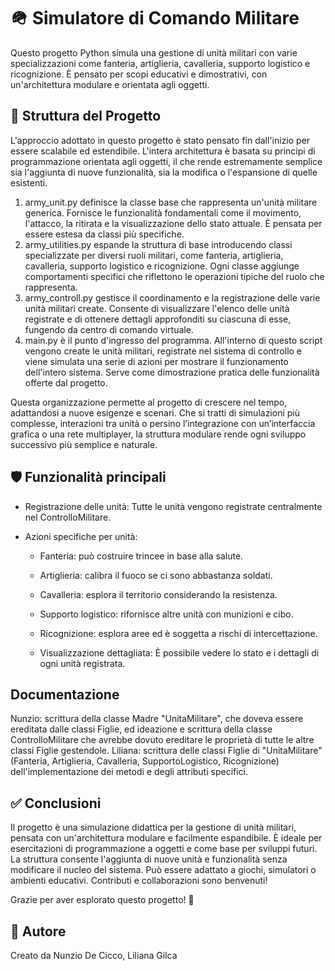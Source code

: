 # 🪖 Simulatore di Comando Militare

Questo progetto Python simula una gestione di unità militari con varie specializzazioni come fanteria, artiglieria, cavalleria, supporto logistico e ricognizione. È pensato per scopi educativi e dimostrativi, con un'architettura modulare e orientata agli oggetti.

## 📁 Struttura del Progetto
L'approccio adottato in questo progetto è stato pensato fin dall'inizio per essere scalabile ed estendibile. L'intera architettura è basata su principi di programmazione orientata agli oggetti, il che rende estremamente semplice sia l'aggiunta di nuove funzionalità, sia la modifica o l'espansione di quelle esistenti.

1. army_unit.py definisce la classe base che rappresenta un'unità militare generica. Fornisce le funzionalità fondamentali come il movimento, l'attacco, la ritirata e la visualizzazione dello stato attuale. È pensata per essere estesa da classi più specifiche.
2. army_utilities.py espande la struttura di base introducendo classi specializzate per diversi ruoli militari, come fanteria, artiglieria, cavalleria, supporto logistico e ricognizione. Ogni classe aggiunge comportamenti specifici che riflettono le operazioni tipiche del ruolo che rappresenta.
3. army_controll.py gestisce il coordinamento e la registrazione delle varie unità militari create. Consente di visualizzare l'elenco delle unità registrate e di ottenere dettagli approfonditi su ciascuna di esse, fungendo da centro di comando virtuale.
4. main.py  è il punto d'ingresso del programma. All'interno di questo script vengono create le unità militari, registrate nel sistema di controllo e viene simulata una serie di azioni per mostrare il funzionamento dell'intero sistema. Serve come dimostrazione pratica delle funzionalità offerte dal progetto.

Questa organizzazione permette al progetto di crescere nel tempo, adattandosi a nuove esigenze e scenari. Che si tratti di simulazioni più complesse, interazioni tra unità o persino l’integrazione con un’interfaccia grafica o una rete multiplayer, la struttura modulare rende ogni sviluppo successivo più semplice e naturale.

## 🛡️ Funzionalità principali
* Registrazione delle unità: Tutte le unità vengono registrate centralmente nel ControlloMilitare.

* Azioni specifiche per unità:

    - Fanteria: può costruire trincee in base alla salute.

    - Artiglieria: calibra il fuoco se ci sono abbastanza soldati.

    - Cavalleria: esplora il territorio considerando la resistenza.

    - Supporto logistico: rifornisce altre unità con munizioni e cibo.

    - Ricognizione: esplora aree ed è soggetta a rischi di intercettazione.

    - Visualizzazione dettagliata: È possibile vedere lo stato e i dettagli di ogni unità registrata.

## Documentazione
Nunzio: scrittura della classe Madre "UnitaMilitare", che doveva essere ereditata dalle classi Figlie, ed ideazione e scrittura della classe ControlloMilitare che avrebbe dovuto ereditare le proprietà di tutte le altre classi Figlie gestendole.
Liliana: scrittura delle classi Figlie di "UnitaMilitare" (Fanteria, Artiglieria, Cavalleria, SupportoLogistico, Ricognizione) dell'implementazione dei metodi e degli attributi specifici.

## ✅ Conclusioni
Il progetto è una simulazione didattica per la gestione di unità militari, pensata con un'architettura modulare e facilmente espandibile. È ideale per esercitazioni di programmazione a oggetti e come base per sviluppi futuri. La struttura consente l'aggiunta di nuove unità e funzionalità senza modificare il nucleo del sistema. Può essere adattato a giochi, simulatori o ambienti educativi. Contributi e collaborazioni sono benvenuti!

Grazie per aver esplorato questo progetto! 🚀

## 📌 Autore
Creato da Nunzio De Cicco, Liliana Gilca


